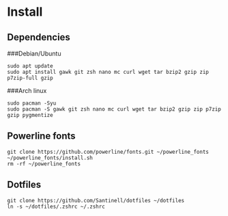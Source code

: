 # Install

## Dependencies

###Debian/Ubuntu

```shell
sudo apt update
sudo apt install gawk git zsh nano mc curl wget tar bzip2 gzip zip p7zip-full gzip
```

###Arch linux

```shell
sudo pacman -Syu
sudo pacman -S gawk git zsh nano mc curl wget tar bzip2 gzip zip p7zip gzip pygmentize
```

## Powerline fonts
```shell
git clone https://github.com/powerline/fonts.git ~/powerline_fonts
~/powerline_fonts/install.sh
rm -rf ~/powerline_fonts
```

## Dotfiles
```shell
git clone https://github.com/Santinell/dotfiles ~/dotfiles
ln -s ~/dotfiles/.zshrc ~/.zshrc
```

